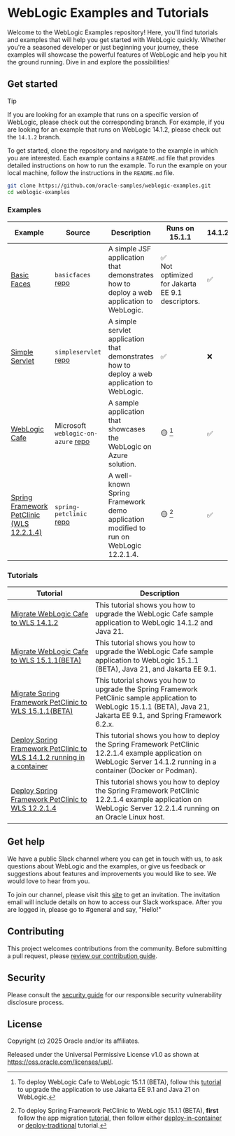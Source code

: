# WebLogic Examples and Tutorials

Welcome to the WebLogic Examples repository! Here, you'll find tutorials and examples that will help you get started with WebLogic quickly. Whether you're a seasoned developer or just beginning your journey, these examples will showcase the powerful features of WebLogic and help you hit the ground running. Dive in and explore the possibilities!

## Get started

> [!TIP]
> If you are looking for an example that runs on a specific version of WebLogic, please check out the corresponding branch. For example, if you are looking for an example that runs on WebLogic 14.1.2, please check out the `14.1.2` branch.

To get started, clone the repository and navigate to the example in which you are interested. Each example contains a `README.md` file that provides detailed instructions on how to run the example. To run the example on your local machine, follow the instructions in the `README.md` file.

```bash
git clone https://github.com/oracle-samples/weblogic-examples.git
cd weblogic-examples
```

### Examples

| Example                                                                                                                                         | Source | Description | Runs on 15.1.1 | 14.1.2 | 12.2.1.4 | Builder | Highlights |
|-------------------------------------------------------------------------------------------------------------------------------------------------| --- | --- | --- | --- | --- | --- | --- |
| [Basic Faces](./samples/basicfaces/README.md)                                                                                                   | `basicfaces` [repo](./samples/basicfaces/) | A simple JSF application that demonstrates how to deploy a web application to WebLogic. | ✅ </br> Not optimized for Jakarta EE 9.1 descriptors. | ✅ | ✅ | Gradle | JSF |
| [Simple Servlet](./samples/simpleservlet/README.md)                                                                                             | `simpleservlet` [repo](./samples/simpleservlet/) | A simple servlet application that demonstrates how to deploy a web application to WebLogic. | ✅ | ❌ | ❌ | Maven | servlet <br/> Jakarta EE 9.1 |
| [WebLogic Cafe](https://github.com/microsoft/weblogic-on-azure/blob/main/README.md)                                                             | Microsoft `weblogic-on-azure` [repo](https://github.com/microsoft/weblogic-on-azure) | A sample application that showcases the WebLogic on Azure solution. | 🟡 [^1] | ✅ | ✅ | Maven | OpenRewrite |
| [Spring Framework PetClinic (WLS 12.2.1.4)](./tutorials/deploy/deploy-petclinic-weblogic-12.2.1.4/README.md) | `spring-petclinic` [repo](./tutorials/deploy/deploy-petclinic-weblogic-12.2.1.4) | A well-known Spring Framework demo application modified to run on WebLogic 12.2.1.4. | 🟡 [^2] | ✅ | ✅ | Maven | Spring Framework 5.3.x |

[^1]: To deploy WebLogic Cafe to WebLogic 15.1.1 (BETA), follow this [tutorial](https://github.com/oracle-samples/weblogic-examples/blob/main/tutorials/migrate/weblogic-cafe-15.1.1/README.md) to upgrade the application to use Jakarta EE 9.1 and Java 21 on WebLogic.

[^2]: To deploy Spring Framework PetClinic to WebLogic 15.1.1 (BETA), **first** follow the app migration [tutorial](https://github.com/oracle-samples/weblogic-examples/blob/main/tutorials/migrate/spring-framework-petclinic-15.1.1/README.md), then follow either [deploy-in-container](https://github.com/oracle-samples/weblogic-examples/blob/main/tutorials/deploy/petclinic-in-container-14.1.2/README.md) or [deploy-traditional](https://github.com/oracle-samples/weblogic-examples/blob/main/tutorials/deploy/deploy-petclinic-weblogic-12.2.1.4/README.md) tutorial.


### Tutorials

| Tutorial | Description |
| --- | --- |
| [Migrate WebLogic Cafe to WLS 14.1.2](./tutorials/migrate/weblogic-cafe-14.1.2/README.md) | This tutorial shows you how to upgrade the WebLogic Cafe sample application to WebLogic 14.1.2 and Java 21. |
| [Migrate WebLogic Cafe to WLS 15.1.1(BETA)](./tutorials/migrate/weblogic-cafe-15.1.1/README.md) | This tutorial shows you how to upgrade the WebLogic Cafe sample application to WebLogic 15.1.1 (BETA), Java 21, and Jakarta EE 9.1. |
| [Migrate Spring Framework PetClinic to WLS 15.1.1(BETA)](./tutorials/migrate/spring-framework-petclinic-15.1.1/README.md) | This tutorial shows you how to upgrade the Spring Framework PetClinic sample application to WebLogic 15.1.1 (BETA), Java 21, Jakarta EE 9.1, and Spring Framework 6.2.x. |
| [Deploy Spring Framework PetClinic to WLS 14.1.2 running in a container](./tutorials/deploy/petclinic-in-container-14.1.2/README.md) | This tutorial shows you how to deploy the Spring Framework PetClinic 12.2.1.4 example application on WebLogic Server 14.1.2 running in a container (Docker or Podman). |
| [Deploy Spring Framework PetClinic to WLS 12.2.1.4](./tutorials/deploy/deploy-petclinic-weblogic-12.2.1.4/README.md) | This tutorial shows you how to deploy the Spring Framework PetClinic 12.2.1.4 example application on WebLogic Server 12.2.1.4 running on an Oracle Linux host. |

## Get help

We have a public Slack channel where you can get in touch with us, to ask questions about WebLogic and the examples, or give us feedback or suggestions about features and improvements you would like to see. We would love to hear from you.

To join our channel, please visit this [site](https://join.slack.com/t/oracle-weblogic/shared_invite/zt-2tgq767tj-i4ip6suUiW2Cgykb~rMijg) to get an invitation. The invitation email will include details on how to access our Slack workspace. After you are logged in, please go to #general and say, "Hello!"

## Contributing

This project welcomes contributions from the community. Before submitting a pull request, please [review our contribution guide](./CONTRIBUTING.md).

## Security

Please consult the [security guide](./SECURITY.md) for our responsible security vulnerability disclosure process.

## License

Copyright (c) 2025 Oracle and/or its affiliates.

Released under the Universal Permissive License v1.0 as shown at
<https://oss.oracle.com/licenses/upl/>.

